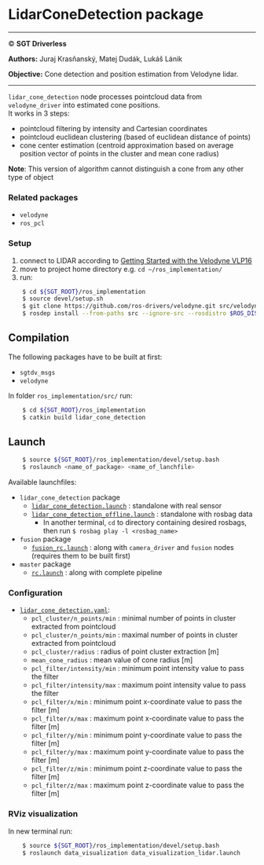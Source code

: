 # **LidarConeDetection package**

___

&copy; **SGT Driverless**

**Authors:** Juraj Krasňanský, Matej Dudák, Lukáš Lánik

**Objective:** Cone detection and position estimation from Velodyne lidar.

___

`lidar_cone_detection` node processes pointcloud data from `velodyne_driver` into estimated cone positions.  
It works in 3 steps:
- pointcloud filtering by intensity and Cartesian coordinates
- pointcloud euclidean clustering (based of euclidean distance of points)
- cone center estimation (centroid approximation based on average position vector of points in the cluster and mean cone radius)

**Note**: This version of algorithm cannot distinguish a cone from any other type of object

### Related packages
* `velodyne`
* `ros_pcl`

### Setup

1. connect to LIDAR according to [Getting Started with the Velodyne VLP16](http://wiki.ros.org/velodyne/Tutorials/Getting%20Started%20with%20the%20Velodyne%20VLP16)
2. move to project home directory e.g. `cd ~/ros_implementation/`
3. run:
```sh
    $ cd ${SGT_ROOT}/ros_implementation
    $ source devel/setup.sh
    $ git clone https://github.com/ros-drivers/velodyne.git src/velodyne
    $ rosdep install --from-paths src --ignore-src --rosdistro $ROS_DISTRO -y
```

## Compilation
The following packages have to be built at first:
  * `sgtdv_msgs`
  * `velodyne`

In folder `ros_implementation/src/` run:
```sh
    $ cd ${SGT_ROOT}/ros_implementation
    $ catkin build lidar_cone_detection
```

## Launch
```sh
    $ source ${SGT_ROOT}/ros_implementation/devel/setup.bash
    $ roslaunch <name_of_package> <name_of_lanchfile>
```
Available launchfiles:
* `lidar_cone_detection` package
  * [`lidar_cone_detection.launch`](./launch/lidar_cone_detection.launch) : standalone with real sensor
  * [`lidar_cone_detection_offline.launch`](./launch/lidar_cone_detection_offline.launch) : standalone with rosbag data
      - In another terminal, `cd` to directory containing desired rosbags, then run `$ rosbag play -l <rosbag_name>`
* `fusion` package
  * [`fusion_rc.launch`](../fusion/launch/fusion_rc.launch) : along with `camera_driver` and `fusion` nodes (requires them to be built first)
* `master` package
  * [`rc.launch`](../master/launch/rc.launch) : along with complete pipeline

### Configuration
 * [`lidar_cone_detection.yaml`](./params/lidar_cone_detection.yaml):
    - `pcl_cluster/n_points/min` : minimal number of points in cluster extracted from pointcloud
    - `pcl_cluster/n_points/min` : maximal number of points in cluster extracted from pointcloud
    - `pcl_cluster/radius` : radius of point cluster extraction [m]
    - `mean_cone_radius` : mean value of cone radius [m]
    - `pcl_filter/intensity/min` : minimum point intensity value to pass the filter 
    - `pcl_filter/intensity/max` : maximum point intensity value to pass the filter
    - `pcl_filter/x/min` : minimum point x-coordinate value to pass the filter [m]
    - `pcl_filter/x/max` : maximum point x-coordinate value to pass the filter [m]
    - `pcl_filter/y/min` : minimum point y-coordinate value to pass the filter [m]
    - `pcl_filter/y/max` : maximum point y-coordinate value to pass the filter [m]
    - `pcl_filter/z/min` : minimum point z-coordinate value to pass the filter [m]
    - `pcl_filter/z/max` : maximum point z-coordinate value to pass the filter [m]

### RViz visualization
In new terminal run:
```sh
    $ source ${SGT_ROOT}/ros_implementation/devel/setup.bash
    $ roslaunch data_visualization data_visualization_lidar.launch
```
